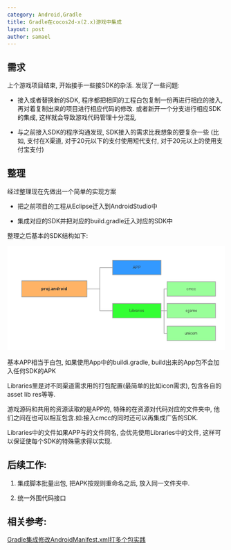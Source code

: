 ```yaml
---
category: Android,Gradle
title: Gradle在cocos2d-x(2.x)游戏中集成
layout: post
author: samael
---
```

## 需求

上个游戏项目结束, 开始接手一些接SDK的杂活. 发现了一些问题:

* 接入或者替换新的SDK, 程序都把相同的工程白包复制一份再进行相应的接入, 再对着复制出来的项目进行相应代码的修改. 或者新开一个分支进行相应SDK的集成, 这样就会导致游戏代码管理十分混乱

* 与之前接入SDK的程序沟通发现, SDK接入的需求比我想象的要复杂一些 (比如, 支付在X渠道, 对于20元以下的支付使用短代支付, 对于20元以上的使用支付宝支付)

## 整理

经过整理现在先做出一个简单的实现方案

* 把之前项目的工程从Eclipse迁入到AndroidStudio中

* 集成对应的SDK并把对应的build.gradle迁入对应的SDK中

整理之后基本的SDK结构如下:

![struct](/img/Gradle项目结构.png)

基本APP相当于白包, 如果使用App中的buildi.gradle, build出来的App包不会加入任何SDK的APK

Libraries里是对不同渠道需求用的打包配置(最简单的比如icon需求), 包含各自的asset lib res等等.

游戏源码和共用的资源读取的是APP的, 特殊的在资源对代码对应的文件夹中, 他们之间在也可以相互包含.如:接入cmcc的同时还可以再集成广告的SDK.

Libraries中的文件如果APP与的文件同名, 会优先使用Libraries中的文件, 这样可以保证使每个SDK的特殊需求得以实现.

## 后续工作:

1. 集成脚本批量出包, 把APK按规则重命名之后, 放入同一文件夹中.

2. 统一外围代码接口

## 相关参考:
[Gradle集成修改AndroidManifest.xml打多个包实践](https://testerhome.com/topics/1708)
